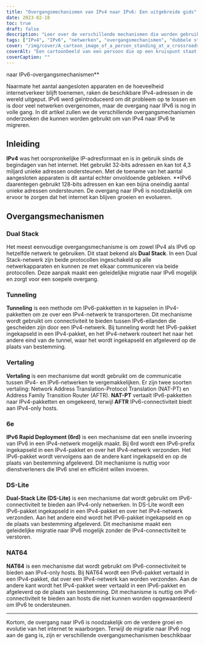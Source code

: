 ```yaml
---
title: "Overgangsmechanismen van IPv4 naar IPv6: Een uitgebreide gids"
date: 2023-02-18
toc: true
draft: false
description: "Leer over de verschillende mechanismen die worden gebruikt voor de overgang van IPv4 naar IPv6 in deze uitgebreide gids."
tags: ["IPv4", "IPv6", "netwerken", "overgangsmechanismen", "dubbele stapel", "NAT64", "DNS64", "IPv6-tunneling", "ISATAP", "6to4", "DS-lite", "MAP-T", "IPv6-migratie", "netwerkprotocollen", "internetprotocol", "netwerkarchitectuur", "routing", "subnetting", "gericht op"]
cover: "/img/cover/A_cartoon_image_of_a_person_standing_at_a_crossroads.png"
coverAlt: "Een cartoonbeeld van een persoon die op een kruispunt staat, met een wegwijzer met IPv4- en IPv6-richtingen, die de keuze en de overgang tussen de twee protocollen voorstelt."
coverCaption: ""
---
```

 naar IPv6-overgangsmechanismen**

Naarmate het aantal aangesloten apparaten en de hoeveelheid internetverkeer blijft toenemen, raken de beschikbare IPv4-adressen in de wereld uitgeput. IPv6 werd geïntroduceerd om dit probleem op te lossen en is door veel netwerken overgenomen, maar de overgang naar IPv6 is nog in volle gang. In dit artikel zullen we de verschillende overgangsmechanismen onderzoeken die kunnen worden gebruikt om van IPv4 naar IPv6 te migreren.

## Inleiding

**IPv4** was het oorspronkelijke IP-adresformaat en is in gebruik sinds de begindagen van het internet. Het gebruikt 32-bits adressen en kan tot 4,3 miljard unieke adressen ondersteunen. Met de toename van het aantal aangesloten apparaten is dit aantal echter onvoldoende gebleken. **IPv6 daarentegen gebruikt 128-bits adressen en kan een bijna oneindig aantal unieke adressen ondersteunen. De overgang naar IPv6 is noodzakelijk om ervoor te zorgen dat het internet kan blijven groeien en evolueren.

## Overgangsmechanismen

### Dual Stack

Het meest eenvoudige overgangsmechanisme is om zowel IPv4 als IPv6 op hetzelfde netwerk te gebruiken. Dit staat bekend als **Dual Stack**. In een Dual Stack-netwerk zijn beide protocollen ingeschakeld op alle netwerkapparaten en kunnen ze met elkaar communiceren via beide protocollen. Deze aanpak maakt een geleidelijke migratie naar IPv6 mogelijk en zorgt voor een soepele overgang.

### Tunneling

**Tunneling** is een methode om IPv6-pakketten in te kapselen in IPv4-pakketten om ze over een IPv4-netwerk te transporteren. Dit mechanisme wordt gebruikt om connectiviteit te bieden tussen IPv6-eilanden die gescheiden zijn door een IPv4-netwerk. Bij tunneling wordt het IPv6-pakket ingekapseld in een IPv4-pakket, en het IPv4-netwerk routeert het naar het andere eind van de tunnel, waar het wordt ingekapseld en afgeleverd op de plaats van bestemming.

### Vertaling

**Vertaling** is een mechanisme dat wordt gebruikt om de communicatie tussen IPv4- en IPv6-netwerken te vergemakkelijken. Er zijn twee soorten vertaling: Network Address Translation-Protocol Translation (NAT-PT) en Address Family Transition Router (AFTR). **NAT-PT** vertaalt IPv6-pakketten naar IPv4-pakketten en omgekeerd, terwijl **AFTR** IPv6-connectiviteit biedt aan IPv4-only hosts.

### 6e

**IPv6 Rapid Deployment (6rd)** is een mechanisme dat een snelle invoering van IPv6 in een IPv4-netwerk mogelijk maakt. Bij 6rd wordt een IPv6-prefix ingekapseld in een IPv4-pakket en over het IPv4-netwerk verzonden. Het IPv6-pakket wordt vervolgens aan de andere kant ingekapseld en op de plaats van bestemming afgeleverd. Dit mechanisme is nuttig voor dienstverleners die IPv6 snel en efficiënt willen invoeren.

### DS-Lite

**Dual-Stack Lite (DS-Lite)** is een mechanisme dat wordt gebruikt om IPv6-connectiviteit te bieden aan IPv4-only netwerken. In DS-Lite wordt een IPv6-pakket ingekapseld in een IPv4-pakket en over het IPv4-netwerk verzonden. Aan het andere eind wordt het IPv6-pakket ingekapseld en op de plaats van bestemming afgeleverd. Dit mechanisme maakt een geleidelijke migratie naar IPv6 mogelijk zonder de IPv4-connectiviteit te verstoren.

### NAT64

**NAT64** is een mechanisme dat wordt gebruikt om IPv6-connectiviteit te bieden aan IPv4-only hosts. Bij NAT64 wordt een IPv6-pakket vertaald in een IPv4-pakket, dat over een IPv4-netwerk kan worden verzonden. Aan de andere kant wordt het IPv4-pakket weer vertaald in een IPv6-pakket en afgeleverd op de plaats van bestemming. Dit mechanisme is nuttig om IPv6-connectiviteit te bieden aan hosts die niet kunnen worden opgewaardeerd om IPv6 te ondersteunen.

______

Kortom, de overgang naar IPv6 is noodzakelijk om de verdere groei en evolutie van het internet te waarborgen. Terwijl de migratie naar IPv6 nog aan de gang is, zijn er verschillende overgangsmechanismen beschikbaar
